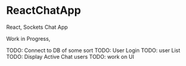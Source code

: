 # ReactChatApp
 React, Sockets Chat App

Work in Progress, 

TODO: Connect to DB of some sort
TODO: User Login
TODO: user List
TODO: Display Active Chat users
TODO: work on UI 
